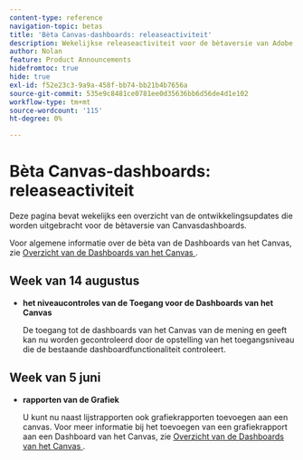 ```yaml
---
content-type: reference
navigation-topic: betas
title: 'Bèta Canvas-dashboards: releaseactiviteit'
description: Wekelijkse releaseactiviteit voor de bètaversie van Adobe Workfront Canvas Dashboards
author: Nolan
feature: Product Announcements
hidefromtoc: true
hide: true
exl-id: f52e23c3-9a9a-458f-bb74-bb21b4b7656a
source-git-commit: 535e9c8481ce0781ee0d35636bb6d56de4d1e102
workflow-type: tm+mt
source-wordcount: '115'
ht-degree: 0%

---
```


# Bèta Canvas-dashboards: releaseactiviteit

Deze pagina bevat wekelijks een overzicht van de ontwikkelingsupdates die worden uitgebracht voor de bètaversie van Canvasdashboards.

Voor algemene informatie over de bèta van de Dashboards van het Canvas, zie [&#x200B; Overzicht van de Dashboards van het Canvas &#x200B;](/help/quicksilver/reports-and-dashboards/dashboards/creating-and-managing-dashboards/canvas-dashboards-overview.md).

## Week van 14 augustus

* **het niveaucontroles van de Toegang voor de Dashboards van het Canvas**

  De toegang tot de dashboards van het Canvas van de mening en geeft kan nu worden gecontroleerd door de opstelling van het toegangsniveau die de bestaande dashboardfunctionaliteit controleert.

## Week van 5 juni

* **rapporten van de Grafiek**

  U kunt nu naast lijstrapporten ook grafiekrapporten toevoegen aan een canvas. Voor meer informatie bij het toevoegen van een grafiekrapport aan een Dashboard van het Canvas, zie [&#x200B; Overzicht van de Dashboards van het Canvas &#x200B;](/help/quicksilver/reports-and-dashboards/dashboards/creating-and-managing-dashboards/canvas-dashboards-overview.md).
